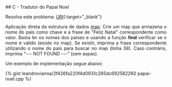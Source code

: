 <div id="papai-noel">
</div>
## C - Tradutor do Papai Noel

Resolva este problema:
[URI][uri-1763]{:target="_blank"}

<p align="justify">
Aplicação direta da estrutura de dados <a href="http://www.cplusplus.com/reference/map/map/">map</a>.
Crie um map que armazena o nome do país como chave e a frase de
"Feliz Natal" correspondente como valor. Basta ler os nomes dos países e
usando a função <strong>find</strong> verificar se o nome é válido (existe no map).
Se existir, imprima a frase correspondente utilizando o nome do país para buscar
no map (linha 38).  Caso contrário, imprima "--- NOT FOUND ---" (sem aspas).
</p>

Um exemplo de implementação segue abaixo:

{% gist leandrovianna/2f426fa220f4d0931c265dc692582260 papai-noel.cpp %}

[uri-1763]: https://www.urionlinejudge.com.br/judge/pt/problems/view/1763

